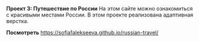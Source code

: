  **Проект 3: Путешествие по России**
На этом сайте можно ознакомиться с красивыми местами России.
В этом проекте реализована адаптивная верстка.

**Посмотреть**
https://sofia1alekseeva.github.io/russian-travel/

